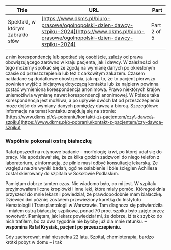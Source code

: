 | **Title**       | **URL**           | **Part**              |
|-----------------|-------------------|-----------------------|
| Spektakl, w którym zabrakło słów         | [https://www.dkms.pl/biuro-prasowe/ogolnopolski-dzien-dawcy-szpiku-2024](https://www.dkms.pl/biuro-prasowe/ogolnopolski-dzien-dawcy-szpiku-2024)    | Part 2 of 5          |

 z nim korespondencję lub spotkać się osobiście, zależy od prawa obowiązującego zarówno w kraju pacjenta, jak i dawcy. W zależności od tego możemy spotkać się ze zgodą na wymianę danych po określonym czasie od przeszczepienia lub też z całkowitym zakazem. Czasem nakładane są dodatkowe obostrzenia, jak np. to, że to pacjent pierwszy powinien wyjść z inicjatywą dotyczącą kontaktu lub że najpierw powinna zostać wymieniona korespondencja anonimowa. Prawo niektórych krajów uniemożliwia wymianę nawet korespondencji anonimowej. W Polsce taka korespondencja jest możliwa, a po upływie dwóch lat od przeszczepienia może dojść do wymiany danych pomiędzy dawcą a biorcą. Szczegółowe informacje na temat kontaktu znajdują się na stronie: [https://www.dkms.pl/o\-pobraniu/kontakt\-z\-pacjentem/czy\-dawca\-szpiku](https://www.dkms.pl/o-pobraniu/kontakt-z-pacjentem/czy-dawca-szpiku)


### Wspólnie pokonali ostrą białaczkę


Rafał poszedł na rutynowe badanie – morfologię krwi, po której udał się do pracy. Nie spodziewał się, że za kilka godzin zadzwoni do niego telefon z laboratorium, z informacją, że pilnie musi odbyć konsultację lekarską. Ze względu na złe wyniki badań, ogólne osłabienie i bóle ścięgien Achillesa został skierowany do szpitala w Sokołowie Podlaskim.


Pamiętam dobrze tamten czas. Nie wiadomo było, co mi jest. W szpitalu przyjmowałem liczne kroplówki i inne leki, które miały pomóc. Któregoś dnia przyszedł do mnie lekarz i powiedział, że prawdopodobnie mam białaczkę. Dziewięć dni później zostałem przewieziony karetką do Instytutu Hematologii i Transplantologii w Warszawie. Tam diagnoza się potwierdziła – miałem ostrą białaczkę szpikową, ponad 70 proc. szpiku było zajęte przez nowotwór. Pamiętam, jak lekarz powiedział mi, że dobrze, iż tak szybko do nich trafiłem, bo za dwa tygodnie nie byłoby już dla mnie ratunku. 
**– wspomina Rafał Krysiak, pacjent po przeszczepieniu.**


Gdy zachorował, miał niespełna 22 lata. Szpital, chemioterapia, bardzo krótki pobyt w domu – i tak